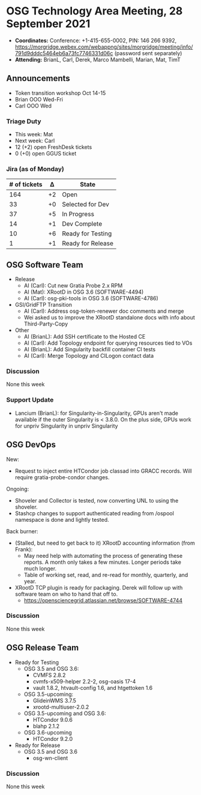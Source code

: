 # OSG Technology Area Meeting, 28 September 2021

-   **Coordinates:** Conference: +1-415-655-0002, PIN: 146 266 9392,
    <https://morgridge.webex.com/webappng/sites/morgridge/meeting/info/791d9dddc5464eb6a73fc7746331d06c> (password sent separately)
-   **Attending:** BrianL, Carl, Derek, Marco Mambelli, Marian, Mat, TimT

## Announcements

- Token transition workshop Oct 14-15
- Brian OOO Wed-Fri
- Carl OOO Wed

### Triage Duty

-   This week: Mat
-   Next week: Carl
-   12 (+2) open FreshDesk tickets
-   0 (+0) open GGUS ticket

### Jira (as of Monday)

| # of tickets | &Delta; | State             |
|--------------|---------|-------------------|
| 164          | +2      | Open              |
| 33           | +0      | Selected for Dev  |
| 37           | +5      | In Progress       |
| 14           | +1      | Dev Complete      |
| 10           | +6      | Ready for Testing |
| 1            | +1      | Ready for Release |

## OSG Software Team

-   Release
    -   AI (Carl): Cut new Gratia Probe 2.x RPM
    -   AI (Mat): XRootD in OSG 3.6 (SOFTWARE-4494)
    -   AI (Carl): osg-pki-tools in OSG 3.6 (SOFTWARE-4786)
-   GSI/GridFTP Transition
    -   AI (Carl): Address osg-token-renewer doc comments and merge
    -   Wei asked us to improve the XRootD standalone docs with info about Third-Party-Copy
-   Other
    -   AI (BrianL): Add SSH certificate to the Hosted CE
    -   AI (Carl): Add Topology endpoint for querying resources tied to VOs
    -   AI (BrianL): Add Singularity backfill container CI tests
    -   AI (Carl): Merge Topology and CILogon contact data

### Discussion

None this week

### Support Update

-   Lancium (BrianL): for Singularity-in-Singularity, GPUs aren't made available if the outer Singularity is < 3.8.0.
    On the plus side, GPUs work for unpriv Singularity in unpriv Singularity

## OSG DevOps

New:
-   Request to inject entire HTCondor job classad into GRACC records.  Will require gratia-probe-condor changes.

Ongoing:
-   Shoveler and Collector is tested, now converting UNL to using the shoveler.
-   Stashcp changes to support authenticated reading from /ospool namespace is done and lightly tested.

Back burner:
-   (Stalled, but need to get back to it) XRootD accounting information (from Frank):
    -   May need help with automating the process of generating these reports.  A month only takes a few minutes.  Longer periods take much longer.
    -   Table of working set, read, and re-read for monthly, quarterly, and year.
-   XRootD TCP plugin is ready for packaging.  Derek will follow up with software team on who to hand that off to.
    -   https://opensciencegrid.atlassian.net/browse/SOFTWARE-4744

### Discussion

None this week

## OSG Release Team

-   Ready for Testing
    -   OSG 3.5 and OSG 3.6:
         -   CVMFS 2.8.2
         -   cvmfs-x509-helper 2.2-2, osg-oasis 17-4
         -   vault 1.8.2, htvault-config 1.6, and htgettoken 1.6
    -   OSG 3.5-upcoming:
         -   GlideinWMS 3.7.5
         -   xrootd-multiuser-2.0.2
    -   OSG 3.5-upcoming and OSG 3.6:
         -   HTCondor 9.0.6
         -   blahp 2.1.2
    -   OSG 3.6-upcoming
         -   HTCondor 9.2.0
-   Ready for Release
    -   OSG 3.5 and OSG 3.6
        -   osg-wn-client

### Discussion

None this week
